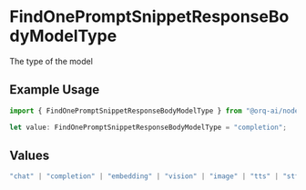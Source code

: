 # FindOnePromptSnippetResponseBodyModelType

The type of the model

## Example Usage

```typescript
import { FindOnePromptSnippetResponseBodyModelType } from "@orq-ai/node/models/operations";

let value: FindOnePromptSnippetResponseBodyModelType = "completion";
```

## Values

```typescript
"chat" | "completion" | "embedding" | "vision" | "image" | "tts" | "stt" | "rerank" | "moderations"
```